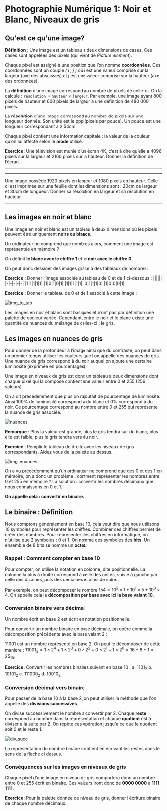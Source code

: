 # Photographie Numérique 1: Noir et Blanc, Niveaux de gris

## Qu'est ce qu'une image?

**Définition** : Une image est un tableau à deux dimensions de cases. Ces cases sont appelées des pixels (qui vient de *Picture element*).

Chaque pixel est assigné à une position que l’on nomme **coordonnées**.
Ces coordonnées sont un couple *( i , j )* où i est une valeur comprise sur la largeur (axe des abscisses) et j est une valeur comprise sur la hauteur (axe des ordonnées).

La **définition** d’une image correspond au nombre de pixels de celle-ci.
On la calcule : $\texttt{résolution} = \texttt{hauteur} \times \texttt{largeur}$.
Par exemple, une image ayant 800 pixels de hauteur et 600 pixels de largeur a une définition de 480 000 pixels.

La **résolution** d’une image correspond au nombre de pixels sur une longueur donnée. Son unité est le ppp (pixels par pouce). Un pouce est une longueur correspondant à 2,54cm.

Chaque pixel contient une information capitale : la valeur de la couleur qu’on lui affecte selon le **mode** utilisé.

**Exercice:**
Une télévision est munie d’un écran 4K, c’est à dire qu’elle a 4096 pixels sur la largeur et 2160 pixels sur la hauteur. Donner la définition de l’écran.
_______________________________________________________________________________________
______________________________________________________________________________________________________________________________________________________________________________

Une image possède 1920 pixels en largeur et 1080 pixels en hauteur. Celle-ci est imprimée sur une feuille dont les dimensions sont : 20cm de largeur et 30cm de longueur.
Donner sa résolution en largeur et sa résolution en hauteur.

____________________________________________________________________________________________________________________________________________________________________________________________________________________________________________________________________________________________________________________________________________________________

## Les images en noir et blanc

Une image en noir et blanc est un tableau à deux dimensions où les pixels peuvent être uniquement **noirs ou blancs**.

Un ordinateur ne comprend que nombres alors, comment une image est représentée en mémoire ?

On définit **le blanc avec le chiffre 1** et **le noir avec le chiffre 0**.

On peut donc dessiner des images grâce à des tableaux de nombres.

**Exercice** : Donner l’image associée au tableau de 0 et de 1 ci-dessous :
||||||
|-|-|-|-|-|
|1|1|1|1|1|
|1|0|1|0|1|
|1|1|1|1|1|
|0|1|1|1|0|
|1|0|0|0|1|

**Exercice** : Donner le tableau de 0 et de 1 associé à cette image : 

![img_to_tab](img_to_tab.png)

Les images en noir et blanc sont basiques et n’ont pas par définition une palette de couleur variée.
Cependant, entre le noir et le blanc existe une quantité de nuances du mélange de celles-ci : le gris.

## Les images en nuances de gris

Pour donner de la profondeur à l’image ainsi que du contraste, on peut dans un premier temps utiliser les couleurs que l’on appelle des nuances de gris.
Une nuance de gris correspond à du noir auquel on ajoute une certaine luminosité (exprimée en pourcentages).

Une image en niveaux de gris est donc un tableau à deux dimensions dont chaque pixel qui la compose contient une valeur entre 0 et 255 (256 valeurs).

On a dit précédemment que plus on rajoutait de pourcentage de luminosité. Ainsi 100% de luminosité correspond à du blanc et 0% correspond à du noir.
Ce pourcentage correspond au nombre entre 0 et 255 qui représente la nuance de gris associée.

![nuances](nuances_gris.png)

**Remarque** : Plus la valeur est grande, plus le gris tendra sur du blanc, plus elle est faible, plus le gris tendra vers du noir.

**Exercice** : Remplir le tableau de droite avec les niveaux de gris correspondants. Aidez vous de la palette au dessus.

![img_nuances](img_nuances.png)

On a vu précédemment qu’un ordinateur ne comprend que des 0 et des 1 en mémoire, on a donc un problème : comment représenter les nombres entre 0 et 255 en mémoire ?
La solution : convertir les nombres décimaux que nous connaissons en 0 et 1.

**On appelle cela : convertir en binaire.**

## Le binaire : Définition

Nous comptons généralement en base 10, cela veut dire que nous utilisons 10 symboles pour représenter les chiffres. Combiner ces chiffres permet de créer des nombres.
Pour représenter des chiffres en informatique, on n’utilise que 2 symboles : 0 et 1.
On nomme ces symboles des **bits**.
Un ensemble de 8 bits se nomme un **octet**.

### Rappel : Comment compter en base 10

Pour compter, on utilise la notation en colonne, dite positionnelle.
La colonne la plus à droite correspond à celle des unités, suivie à gauche par celle des dizaines, puis des centaines et ainsi de suite.

Par exemple, on peut décomposer le nombre $154=10^2\times1 + 10^1\times5 + 10^0\times4$.
On appelle cela la **décomposition par base avec ici la base valant 10**.

### Conversion binaire vers décimal

Un nombre écrit en base 2 est écrit en notation positionnelle.

Pour convertir un nombre binaire en base décimale, on opère comme la décomposition précédente avec la base valant 2 :

$11001$ est un nombre représenté en base 2. On peut le décomposer de cette manière :
$11001_2 = 1 \times 2^4 + 1 \times 2^3 + 0 \times 2^2 + 0 \times 2^1 + 1 \times 2^0 = 16 + 8 + 1 = 25_{10}$.

**Exercice:** Convertir les nombres binaires suivant en base 10 :
a. $1101_2$
b. $10101_2$
c. $111000_2$
d. $10010_2$

### Conversion décimal vers binaire

Pour passer de la base 10 à la base 2, on peut utiliser la méthode que l'on appelle des **divisions successives**.

On divise successivement le nombre à convertir par 2.
Chaque **reste** correspond au nombre dans la représentation et chaque **quotient** est à diviser à la suite par 2.
On répète ces opération jusqu'à ce que le quotient soit 0 et le reste 1.

![div_succ](div_succ.png)

La représentation du nombre binaire s’obtient en écrivant les restes dans le sens de la flèche ci dessus.

### Conséquences sur les images en niveaux de gris

Chaque pixel d’une image en niveau de gris comportera donc un nombre entre 0 et 255 écrit en binaire.  Ces valeurs iront donc de **0000 0000** à **1111 1111**.

**Exercice:** Pour la palette donnée de niveau de gris, donner l’écriture binaire de chaque nombre décimaux.